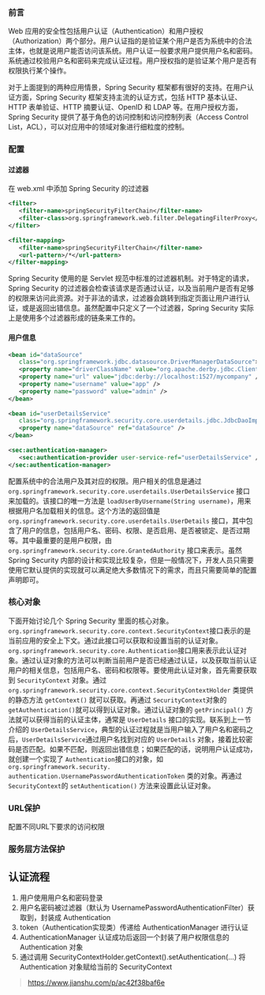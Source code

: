 ### 前言

Web 应用的安全性包括用户认证（Authentication）和用户授权（Authorization）两个部分。用户认证指的是验证某个用户是否为系统中的合法主体，也就是说用户能否访问该系统。用户认证一般要求用户提供用户名和密码。系统通过校验用户名和密码来完成认证过程。用户授权指的是验证某个用户是否有权限执行某个操作。

对于上面提到的两种应用情景，Spring Security 框架都有很好的支持。在用户认证方面，Spring Security 框架支持主流的认证方式，包括 HTTP 基本认证、HTTP 表单验证、HTTP 摘要认证、OpenID 和 LDAP 等。在用户授权方面，Spring Security 提供了基于角色的访问控制和访问控制列表（Access Control List，ACL），可以对应用中的领域对象进行细粒度的控制。

### 配置

#### 过滤器

在 web.xml 中添加 Spring Security 的过滤器

```xml
<filter> 
   <filter-name>springSecurityFilterChain</filter-name> 
   <filter-class>org.springframework.web.filter.DelegatingFilterProxy</filter-class> 
</filter> 
 
<filter-mapping> 
   <filter-name>springSecurityFilterChain</filter-name> 
   <url-pattern>/*</url-pattern> 
</filter-mapping>
```

Spring Security 使用的是 Servlet 规范中标准的过滤器机制。对于特定的请求，Spring Security 的过滤器会检查该请求是否通过认证，以及当前用户是否有足够的权限来访问此资源。对于非法的请求，过滤器会跳转到指定页面让用户进行认证，或是返回出错信息。虽然配置中只定义了一个过滤器，Spring Security 实际上是使用多个过滤器形成的链条来工作的。

#### 用户信息

```xml
<bean id="dataSource"
   class="org.springframework.jdbc.datasource.DriverManagerDataSource"> 
   <property name="driverClassName" value="org.apache.derby.jdbc.ClientDriver" /> 
   <property name="url" value="jdbc:derby://localhost:1527/mycompany" /> 
   <property name="username" value="app" /> 
   <property name="password" value="admin" /> 
</bean> 
 
<bean id="userDetailsService"
   class="org.springframework.security.core.userdetails.jdbc.JdbcDaoImpl"> 
   <property name="dataSource" ref="dataSource" /> 
</bean> 
 
<sec:authentication-manager> 
   <sec:authentication-provider user-service-ref="userDetailsService" /> 
</sec:authentication-manager>
```

配置系统中的合法用户及其对应的权限。用户相关的信息是通过 `org.springframework.security.core.userdetails.UserDetailsService` 接口来加载的。该接口的唯一方法是 `loadUserByUsername(String username)`，用来根据用户名加载相关的信息。这个方法的返回值是 `org.springframework.security.core.userdetails.UserDetails` 接口，其中包含了用户的信息，包括用户名、密码、权限、是否启用、是否被锁定、是否过期等。其中最重要的是用户权限，由 `org.springframework.security.core.GrantedAuthority` 接口来表示。虽然 Spring Security 内部的设计和实现比较复杂，但是一般情况下，开发人员只需要使用它默认提供的实现就可以满足绝大多数情况下的需求，而且只需要简单的配置声明即可。

### 核心对象

下面开始讨论几个 Spring Security 里面的核心对象。`org.springframework.security.core.context.SecurityContext`接口表示的是当前应用的安全上下文。通过此接口可以获取和设置当前的认证对象。`org.springframework.security.core.Authentication`接口用来表示此认证对象。通过认证对象的方法可以判断当前用户是否已经通过认证，以及获取当前认证用户的相关信息，包括用户名、密码和权限等。要使用此认证对象，首先需要获取到 `SecurityContext` 对象。通过 `org.springframework.security.core.context.SecurityContextHolder` 类提供的静态方法 `getContext()` 就可以获取。再通过 `SecurityContext`对象的 `getAuthentication()`就可以得到认证对象。通过认证对象的 `getPrincipal()` 方法就可以获得当前的认证主体，通常是 `UserDetails` 接口的实现。联系到上一节介绍的 `UserDetailsService`，典型的认证过程就是当用户输入了用户名和密码之后，`UserDetailsService`通过用户名找到对应的 `UserDetails` 对象，接着比较密码是否匹配。如果不匹配，则返回出错信息；如果匹配的话，说明用户认证成功，就创建一个实现了 `Authentication`接口的对象，如 `org.springframework.security. authentication.UsernamePasswordAuthenticationToken` 类的对象。再通过 `SecurityContext`的 `setAuthentication()` 方法来设置此认证对象。



### URL保护

配置不同URL下要求的访问权限

### 服务层方法保护

## 认证流程

1. 用户使用用户名和密码登录
2. 用户名密码被过滤器（默认为 UsernamePasswordAuthenticationFilter）获取到，封装成 Authentication
3. token（Authentication实现类）传递给 AuthenticationManager 进行认证
4. AuthenticationManager 认证成功后返回一个封装了用户权限信息的 Authentication 对象
5. 通过调用 SecurityContextHolder.getContext().setAuthentication(...)  将 Authentication 对象赋给当前的 SecurityContext



> https://www.jianshu.com/p/ac42f38baf6e